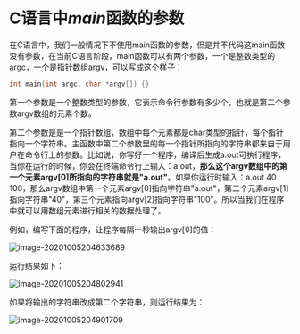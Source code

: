 # C语言中*main*函数的参数

在C语言中，我们一般情况下不使用main函数的参数，但是并不代码这main函数没有参数，在当前C语言阶段，main函数可以有两个参数，一个是整数类型的argc，一个是指针数组argv，可以写成这个样子：

```c
int main(int argc, char *argv[]) {}
```

第一个参数是一个整数类型的参数，它表示命令行参数有多少个，也就是第二个参数argv数组的元素个数。

第二个参数是是一个指针数组，数组中每个元素都是char类型的指针，每个指针指向一个字符串。主函数中第二个参数里的每一个指针所指向的字符串都来自于用户在命令行上的参数。比如说，你写好一个程序，编译后生成a.out可执行程序，当你在运行的时候，你会在终端命令行上输入：a.out，**那么这个argv数组中的第一个元素argv[0]所指向的字符串就是"a.out"**。如果你运行时输入：a.out 40 100，那么argv数组中第一个元素argv[0]指向字符串"a.out"，第二个元素argv[1]指向字符串"40"，第三个元素指向argv[2]指向字符串"100"。所以当我们在程序中就可以用数组元素进行相关的数据处理了。

例如，编写下面的程序，让程序每隔一秒输出argv[0]的值：

![image-20201005204633689](D:\个人\Notes\Notes_pic\image-20201005204633689.png)

运行结果如下：

![image-20201005204802941](D:\个人\Notes\Notes_pic\image-20201005204802941.png)

如果将输出的字符串改成第二个字符串，则运行结果为：

![image-20201005204901709](D:\个人\Notes\Notes_pic\image-20201005204901709.png)